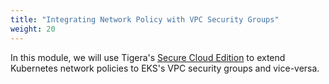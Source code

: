 ```yaml
---
title: "Integrating Network Policy with VPC Security Groups"
weight: 20
---
```


In this module, we will use Tigera's [Secure Cloud Edition](https://www.tigera.io/tigera-secure-ce) to extend Kubernetes network policies to EKS's VPC security groups and vice-versa.
